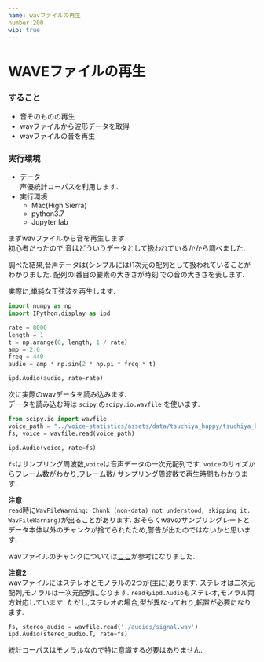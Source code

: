 ```yaml
---
name: wavファイルの再生
number:200 
wip: true
---
```


# WAVEファイルの再生

### すること
- 音そのものの再生
- wavファイルから波形データを取得
- wavファイルの音を再生

### 実行環境
- データ  
  声優統計コーパスを利用します.
- 実行環境  
  - Mac(High Sierra)
  - python3.7
  - Jupyter lab

まずwavファイルから音を再生します  
初心者だったので,音はどういうデータとして扱われているかから調べました.

調べた結果,音声データは(シンプルには)1次元の配列として扱われていることがわかりました.
配列のi番目の要素の大きさが時刻iでの音の大きさを表します.

実際に,単純な正弦波を再生します.

```python
import numpy as np
import IPython.display as ipd

rate = 8000
length = 1
t = np.arange(0, length, 1 / rate)
amp = 2.0
freq = 440
audio = amp * np.sin(2 * np.pi * freq * t)

ipd.Audio(audio, rate=rate)
```

次に実際のwavデータを読み込みます.  
データを読み込む時は `scipy` の`scipy.io.wavfile` を使います.

```python
from scipy.io import wavfile
voice_path = "../voice-statistics/assets/data/tsuchiya_happy/tsuchiya_happy_001.wav"
fs, voice = wavfile.read(voice_path)

ipd.Audio(voice, rate=fs)
```

`fs`はサンプリング周波数,`voice`は音声データの一次元配列です.
`voice`のサイズからフレーム数がわかり,フレーム数/ サンプリング周波数で再生時間もわかります.




__注意__  
`read`時に`WavFileWarning: Chunk (non-data) not understood, skipping it. WavFileWarning)`が出ることがあります.
おそらくwavのサンプリングレートとデータ本体以外のチャンクが捨てられたため,警告が出たのではないかと思います.

wavファイルのチャンクについては[ここ](http://sky.geocities.jp/kmaedam/directx9/waveform.html)が参考になりました.

__注意2__  
wavファイルにはステレオとモノラルの2つが(主に)あります.
ステレオは二次元配列,モノラルは一次元配列になります.
`read`も`ipd.Audio`もステレオ,モノラル両方対応しています.
ただし,ステレオの場合,型が異なっており,転置が必要になります.

```python
fs, stereo_audio = wavfile.read('./audios/signal.wav')
ipd.Audio(stereo_audio.T, rate=fs)
```

統計コーパスはモノラルなので特に意識する必要はありません.
